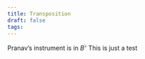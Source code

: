 ```yaml
---
title: Transposition
draft: false
tags:
---
```

Pranav’s instrument is in $B^\flat$
This is just a test